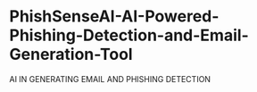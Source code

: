 # PhishSenseAI-AI-Powered-Phishing-Detection-and-Email-Generation-Tool
AI IN  GENERATING EMAIL AND PHISHING DETECTION
